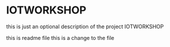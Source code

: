 # IOTWORKSHOP
this is just an optional description of the project IOTWORKSHOP


this is readme file
this is a change to the file
